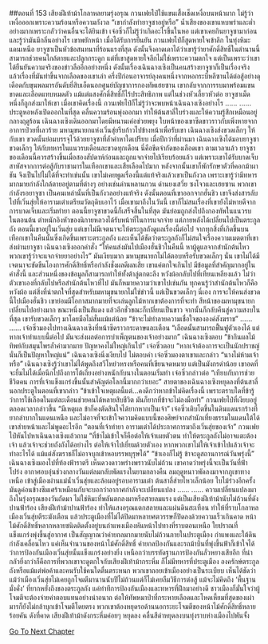 ##ตอนที่ 153 เสียงฝีเท้าม้าโกลาหลยามรุ่งอรุณ
กวนเฟยไป๋ใช้แขนเสื้อเช็ดเหงื่อบนหน้าผาก ไม่รู้ว่าเหงื่อออกเพราะความร้อนหรือความกังวล
“เขากำลังทำยาจูซาอยู่หรือ”
น้ำเสียงของเขาแหบพร่าและต่ำอย่างมากเพราะกลัวว่าคนอื่นจะได้ยินเข้า
เจ๋อซิ่วก็ไม่รู้ว่าเกิดอะไรขึ้นในหอ แต่เขาเคยกินยาจูซามาก่อนและรู้ว่ามันมีกลิ่นอย่างไร เขาพยักหน้า
เมื่อได้รับการยืนยัน กวนเฟยไป๋ก็สูดหายใจเข้าลึก
ในทุ่งหิมะแดนเหนือ ยาจูซาเป็นหัวข้อสนทนาที่ร้อนแรงที่สุด ดังนั้นจึงคาดเดาได้ว่าเขารู้ว่ายาศักดิ์สิทธิ์ในตำนานนี้สามารถช่วยคนใกล้ตายและปลูกกระดูก
แต่ที่เขาสูดหายใจลึกไม่ใช่เพราะความตกใจ แต่เป็นเพราะว่าเขาได้ยืนยันความจริงของข่าวลืออีกอย่างหนึ่ง
ดังนั้นเรื่องเฉินฉางเซิงเป็นคนสร้างยาจูซาก็เป็นเรื่องจริง แล้วเรื่องที่มันทำขึ้นจากเลือดของเขาเล่า
ครึ่งปีก่อนอาจารย์ลุงคนหนึ่งจากหอกระบี่หลีซานได้ต่อสู้อย่างดุเดือดกับขุนพลมารอันดับยี่สิบเอ็ดนอกศูนย์บัญชาการกองทัพเฮยซาน เขากลับจากการรบมาพร้อมแขนขาดและเลือดแทบหมดตัว แม้แต่แสงศักดิ์สิทธิ์ก็ไร้ประสิทธิภาพ แต่ในช่วงหัวเลี้ยวหัวต่อ ยาจูซาเม็ดหนึ่งก็ถูกส่งมาให้เขา
เมื่อเขาคิดเรื่องนี้ กวนเฟยไป๋ก็ไม่รู้ว่าจะพบหน้าเฉินฉางเซิงอย่างไร
……
……
ประตูหอหลังเปิดออกในที่สุด คลื่นความร้อนพุ่งออกมา ทำให้ต้นสาลี่ใบร่วงและให้ความรู้สึกเหมือนอยู่กลางฤดูร้อน
เฉินฉางเซิงเดินออกมาโดยมีหนานเค่อช่วยพยุง ใบหน้าของเขาซีดขาวราวกับเพิ่งหายจากอาการป่วยที่เลวร้าย
มหามุขนายกแห่งเวิ่นสุ่ยรีบก้าวไปข้างหน้าเพื่อรับเขา
เฉินฉางเซิงส่งขวดเล็กๆ ให้กับเขา
ขวดนั้นย่อมบรรจุไว้ด้วยยาจูซาที่ล้ำค่าหาใดเปรียบ
เมื่อปีกว่าที่ผ่านมา เฉินฉางเซิงได้มอบยาจูซาขวดเล็กๆ ให้กับทหารในแนวรบเดือนละขวดทุกเดือน
นี่คือขีดจำกัดของเลือดเขา
ตามเวลาแล้ว ยาจูซาของเดือนนี้ควรสร้างขึ้นเมื่อสองสัปดาห์ก่อนและถูกแจกจ่ายไปเรียบร้อยแล้ว แต่เพราะเขาได้รับบาดเจ็บสาหัสจากการต่อสู้กับราชามารในเทือกเขาและเสียเลือดไปมาก หลังจากนั้นเขาก็พักรักษาตัวที่คอกม้าผาชัน จึงเป็นไปไม่ได้ที่จะทำเช่นนั้น
เขาไม่เคยพูดเรื่องนี้แต่แท้จริงแล้วเขาเป็นกังวล เพราะเขารู้ว่ามีทหารมากมายกำลังใกล้ตายอยู่ตามที่ต่างๆ อย่างเช่นด่านหลานกวน ด่านยงเสวี่ย ซงโจวและเฮยซาน พวกเขากำลังรอยาจูซา เป็นคนเหล่านั้นที่เป็นกังวลอย่างแท้จริง
ดังนั้นตอนที่เขาออกจากฮั่นชิว เขาจึงส่งสารลับไปที่เวิ่นสุ่ยให้อารามเต๋าเตรียมวัตถุดิบเอาไว้ เมื่อเขามาถึงในวันนี้ เขาก็ไม่สนเรื่องที่เขายังไม่หายดีจากการบาดเจ็บและเริ่มทำยา
ตอนนี้ยาจูซาขวดนี้ก็เสร็จสิ้นในที่สุด มันย่อมถูกส่งไปถึงกองทัพในแนวรบ
ในตอนต้น ตำหนักอิงหัวของนิกายหลวงได้รับหน้าที่ในการแจกจ่าย แต่ภายหลังได้เปลี่ยนไปเป็นตระกูลถัง ตอนนี้เขาอยู่ในเวิ่นสุ่ย แต่เขาไม่มีเจตนาจะให้ตระกูลถังดูแลเรื่องนี้ต่อไป จากทุกสิ่งที่เกิดขึ้นบนเทือกเขาในคืนนั้นซึ่งเกิดขึ้นเพราะตระกูลถัง และเห็นได้ชัดว่าตระกูลถังก็ไม่สนใจเรื่องความเมตตาที่เขาส่งผ่านยาจูซา
เฉินฉางเซิงออกคำสั่ง “ให้คนส่งมันไปเมืองฮั่นชิวในคืนนี้ หาผู้ดูแลจากสำนักต้นไหว พวกเขารู้ว่าจะแจกจ่ายยาอย่างไร”
มันเงียบมาก มหามุขนายกไม่ได้ตอบหรือรับขวดเล็กๆ นั่น
เขาไม่ได้มีเจตนาจะขัดขืนโองการศักดิ์สิทธิ์หรือกำลังชั่งผลดีผลเสีย เขาแค่ตกใจเกินไป
มีข้อมูลที่สำคัญมากอยู่ในคำสั่งนี้ และส่วนหนึ่งของข้อมูลก็สามารถทำให้ทั้งต้าลู่ตกตะลึง
หวังผ้อกลับไปที่เทียนเหลียงแล้ว
ไม่ว่าตัวเขาเองที่กลับไปหรือสำนักต้นไหวที่ไป มันก็หมายความว่าเขาไปเช่นกัน
ทุกคนรู้ว่าสำนักต้นไหวก็คือหวังผ้อ
แต่สิ่งที่น่าตกใจที่สุดสำหรับมหามุขนายกไม่ใช่ข่าวนี้ แต่เป็นขวดเล็กๆ นี่เอง
การจะให้คนส่งขวดนี้ไปเมืองฮั่นชิว เขาย่อมมีโอกาสมากมายที่จะเล่นลูกไม้หากเขาต้องการที่จะทำ
สีหน้าของมหามุขนายกเปลี่ยนไปอย่างมาก ขณะหนึ่งเป็นสีแดง แล้วอีกชั่วขณะก็เปลี่ยนเป็นขาว จากนั้นก็กลับคืนสู่ความสงบในที่สุด
เขารับขวดเล็กๆ มาโดยมือไม่สั่นแม้แต่น้อย
“ข้าจะไม่ทำลายความเชื่อใจขององค์สังฆราช”
……
……
เจ๋อซิ่วมองไปทางเฉินฉางเซิงที่หน้าซีดราวกระดาษและเตือน “เลือดนั้นสามารถฟื้นฟูตัวเองได้ แต่หากเจ้าทำแบบนี้ต่อไป มันจะส่งผลต่อการบำเพ็ญตนของเจ้าอย่างมาก”
เฉินฉางเซิงตอบ “ข้ากินผลไม้ทิพย์กับสมุนไพรล้ำค่ามากมาย ปัญหาคงไม่ใหญ่เกินไป”
เจ๋อซิ่วตอบ “หากเจ้าต้องการจะเป็นนักปราชญ์ นั่นก็เป็นปัญหาใหญ่แน่”
เฉินฉางเซิงนิ่งเงียบไป ไม่ตอบคำ
เจ๋อซิ่วมองตาเขาและกล่าว “นางไม่ห้ามเจ้าหรือ”
เฉินฉางเซิงรู้ว่าเขาไม่ได้พูดถึงสวีโหย่วหรงหรือคนที่เขียนจดหมาย แต่เป็นมังกรดำน้อย
เขาอดที่จะยิ้มไม่ได้เมื่อนึกไปถึงการโต้เถียงอย่างหนักกับนางในตอนเริ่มทำ
เจ๋อซิ่วกล่าวต่อ “เทียบกับการช่วยชีวิตคน การที่เจ้าแข็งแกร่งขึ้นนั้นสำคัญต่อโลกนี้มากกว่าเยอะ”
สายตาของเฉินฉางเซิงหยุดลงที่ต้นสาลี่นอกประตูในตอนที่เขากล่าว “ข้าเข้าใจเหตุผลนี้แต่...คงดีกว่าหากข้าไม่คิดเรื่องนี้ เพราะตราบใดที่ข้ารู้ว่าการใช้เลือดในแต่ละเดือนช่วยคนได้หลายสิบชีวิต มันก็ยากที่ข้าจะไม่ลงมือทำ”
กวนเฟยไป๋ที่เงียบอยู่ตลอดเวลากล่าวขึ้น “มีเหตุผล ข้าก็คงตัดสินใจได้ยากหากเป็นเจ้า”
เจ๋อซิ่วเติบโตขึ้นในดินแดนรกร้างที่ยากลำบากในแดนเหนือ และไม่อาจที่จะเข้าใจความคิดแบบนี้ของศิษย์จากสำนักเที่ยงธรรมในแดนใต้ได้ เขาส่ายหน้าและไม่พูดอะไรอีก
“ตอนที่เจ้าทำยา อารามเต๋าได้ประกาศการมาถึงเวิ่นสุ่ยของเจ้า”
กวนเฟยไป๋หันไปหาเฉินฉางเซิงแล้วถาม “ที่ข้าไม่เข้าใจก็คือต่อให้เจ้าเผยตัวตน ทำให้ตระกูลถังไม่อาจแตะต้องเจ้า แล้วเจ้าจะช่วยถังถังได้อย่างไร ต่อให้เจ้าไปเยี่ยมด้วยตัวเอง หากพวกเขาไม่ให้เจ้าเข้าไปแล้วเจ้าจะทำอะไรได้ แม้แต่สังฆราชก็ไม่อาจบุกเข้าหอบรรพบุรุษได้”
“ข้าเองก็ไม่รู้ ข้าจะดูสถานการณ์วันพรุ่งนี้”
เฉินฉางเซิงมองไปที่ท้องฟ้าราตรี เห็นดวงดาวพร่างพราวนับไม่ถ้วน เขาคาดว่าพรุ่งนี้จะเป็นวันที่ฟ้าโปร่ง
อากาศอบอุ่นช่วงกลางวันแต่ลมกลับพัดแรงในยามกลางคืน ลมฤดูหนาวพัดลงมาจากภูเขาทางเหนือ เข้าสู่เมืองผ่านแม่น้ำเวิ่นสุ่ยและล้อมอยู่รอบอารามเต๋า
ต้นสาลี่ส่ายไหวเล็กน้อย ใบไม้ร่วงอีกครั้ง มันดูค่อนข้างซึมเศร้าเหมือนกับจะบอกว่าอากาศกำลังจะเปลี่ยนแปลง
……
……
ความเปลี่ยนแปลงมาถึงในรุ่งอรุณของวันถัดมา
ไม่ใช่หิมะที่พลันตกลงมาหรือสายลมแรง แต่เป็นเสียงฝีเท้าม้านับไม่ถ้วนที่ดังปานฟ้าร้อง
เสียงฝีเท้าม้าปานฟ้าร้อง ทำให้แสงอรุณแตกสลายและแผ่นดินสะเทือน ทำให้ที่ราบโกลาหล เมืองเวิ่นสุ่ยตีระฆังเตือน แล้วประตูเมืองที่ไม่ได้ปิดมาหลายศตวรรษก็ปิดลงด้วยความเร็วเกินคาด
หน้าไม้ศักดิ์สิทธิ์หลากหลายชนิดติดตั้งอยู่บนกำแพงเมืองหันหน้าไปทางที่ราบตอนเหนือ ใยปราณที่แข็งแกร่งพุ่งขึ้นสู่อากาศ เป็นสัญญาณว่าค่ายกลมากมายนับไม่ถ้วนภายในประตูเมือง กำแพงและใต้ดินกำลังเคลื่อนไหว
แค่เห็นจำนวนของหน้าไม้ศักดิ์สิทธิ์ ค่ายกลป้องกันและรถม้าบินที่พุ่งขึ้นฟ้าก็เข้าใจได้ว่าการป้องกันเมืองเวิ่นสุ่ยนั้นแข็งแกร่งอย่างยิ่ง เหนือกว่าบรรทัดฐานการป้องกันลั่วหยางเสียอีก
ที่น่ากลัวยิ่งกว่าก็คือการที่พวกเขาจะดูตกใจกับเสียงฝีเท้าม้ากระหึ่ม ก็ไม่มีทหารที่ประตูเมือง องครักษ์ตระกูลถังหรือแม้แต่พ่อค้าและคนรับใช้คนใดตื่นตระหนก พวกเขาถอยเข้าเมืองอย่างเป็นระเบียบ
เห็นได้ชัดว่าแม้ว่าเมืองเวิ่นสุ่ยไม่เคยถูกโจมตีมานานนับปีไม่ถ้วนแต่ก็ไม่เคยลืมวิธีการต่อสู้
แม้จะไม่คิดถึง ‘พื้นฐานมั่งคั่ง’ ที่ยากหยั่งถึงของตระกูลถัง แค่ท่าทีการป้องกันเมืองและทหารที่ฝึกมาอย่างดี ชาวเมืองก็มั่นใจว่าผู้โจมตีจะต้องจ่ายค่าตอบแทนอย่างน่าอนาถ ต่อให้ทัพหมาป่าที่กระหายเลือดและโหดเหี้ยมที่สุดของเผ่ามารก็ยังไม่กล้าบุกเข้าโจมตีโดยตรง พวกเขาต้องหยุดรอด้านนอกระยะโจมตีของหน้าไม้ศักดิ์สิทธิ์หลายร้อยคัน
ดังที่คาด เสียงฝีเท้าม้าดังกระหึ่มค่อยๆ หยุดลง คลื่นสีดำหยุดลงบนทุ่งราบห่างเมืองไปพันจั้ง


[Go To Next Chapter]( ./826.md)